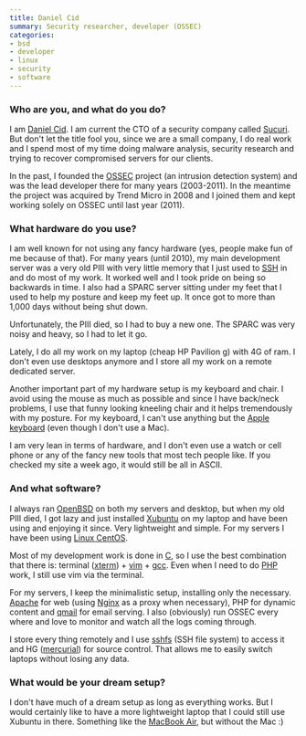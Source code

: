 ```yaml
---
title: Daniel Cid
summary: Security researcher, developer (OSSEC)
categories:
- bsd
- developer
- linux
- security
- software
---
```


### Who are you, and what do you do?

I am [Daniel Cid](http://dcid.me/ "Daniel's website."). I am current the CTO of a security company called [Sucuri](http://sucuri.net/ "Sucuri's website."). But don't let the title fool you, since we are a small company, I do real work and I spend most of my time doing malware analysis, security research and trying to recover compromised servers for our clients.

In the past, I founded the [OSSEC][] project (an intrusion detection system) and was the lead developer there for many years (2003-2011). In the meantime the project was acquired by Trend Micro in 2008 and I joined them and kept working solely on OSSEC until last year (2011).

### What hardware do you use?

I am well known for not using any fancy hardware (yes, people make fun of me because of that). For many years (until 2010), my main development server was a very old PIII with very little memory that I just used to [SSH][] in and do most of my work. It worked well and I took pride on being so backwards in time. I also had a SPARC server sitting under my feet that I used to help my posture and keep my feet up. It once got to more than 1,000 days without being shut down.

Unfortunately, the PIII died, so I had to buy a new one. The SPARC was very noisy and heavy, so I had to let it go.

Lately, I do all my work on my laptop (cheap HP Pavilion g) with 4G of ram. I don't even use desktops anymore and I store all my work on a remote dedicated server.

Another important part of my hardware setup is my keyboard and chair. I avoid using the mouse as much as possible and since I have back/neck problems, I use that funny looking kneeling chair and it helps tremendously with my posture. For my keyboard, I can't use anything but the [Apple keyboard][keyboard] (even though I don't use a Mac).

I am very lean in terms of hardware, and I don't even use a watch or cell phone or any of the fancy new tools that most tech people like. If you checked my site a week ago, it would still be all in ASCII.

### And what software?

I always ran [OpenBSD][] on both my servers and desktop, but when my old PIII died, I got lazy and just installed [Xubuntu][] on my laptop and have been using and enjoying it since. Very lightweight and simple. For my servers I have been using [Linux CentOS][centos].

Most of my development work is done in [C][], so I use the best combination that there is: terminal ([xterm][]) + [vim][] + [gcc][]. Even when I need to do [PHP][] work, I still use vim via the terminal.

For my servers, I keep the minimalistic setup, installing only the necessary. [Apache][] for web (using [Nginx][] as a proxy when necessary), PHP for dynamic content and [qmail][] for email serving. I also (obviously) run OSSEC every where and love to monitor and watch all the logs coming through.

I store every thing remotely and I use [sshfs][] (SSH file system) to access it and HG ([mercurial][]) for source control. That allows me to easily switch laptops without losing any data.

### What would be your dream setup?

I don't have much of a dream setup as long as everything works. But I would certainly like to have a more lightweight laptop that I could still use Xubuntu in there. Something like the [MacBook Air][macbook-air], but without the Mac :)

[macbook-air]: https://www.apple.com/macbook-air/ "A very thin laptop."
[keyboard]: https://www.apple.com/keyboard/ "The keyboard."
[nginx]: http://nginx.org/ "A very fast web/mail server."
[gcc]: http://gcc.gnu.org/ "Code compiler frontends."
[ssh]: https://en.wikipedia.org/wiki/Secure_Shell "A command-line tool for secure remote connections."
[sshfs]: https://code.google.com/archive/p/macfuse/wikis/MACFUSE_FS_SSHFS.wiki "An SSH file system for MacFUSE."
[apache]: http://www.apache.org/ "Web server software."
[openbsd]: http://www.openbsd.org/ "An open-source operating system emphasising security and cryptography."
[ossec]: http://ossec.github.io "An open-source intrusion detection system."
[mercurial]: https://www.mercurial-scm.org/ "A version control system."
[centos]: https://www.centos.org/ "A Linux distribution."
[c]: https://en.wikipedia.org/wiki/C_(programming_language) "A compiled programming language."
[vim]: http://www.vim.org/ "A command-line text editor."
[qmail]: http://www.qmail.org/top.html "An SMTP server."
[xubuntu]: https://xubuntu.org/ "A lightweight version of the Ubuntu distribution."
[xterm]: https://en.wikipedia.org/wiki/Xterm "Terminal software for the X Window System."
[php]: http://php.net/ "An interpreted scripting language."
